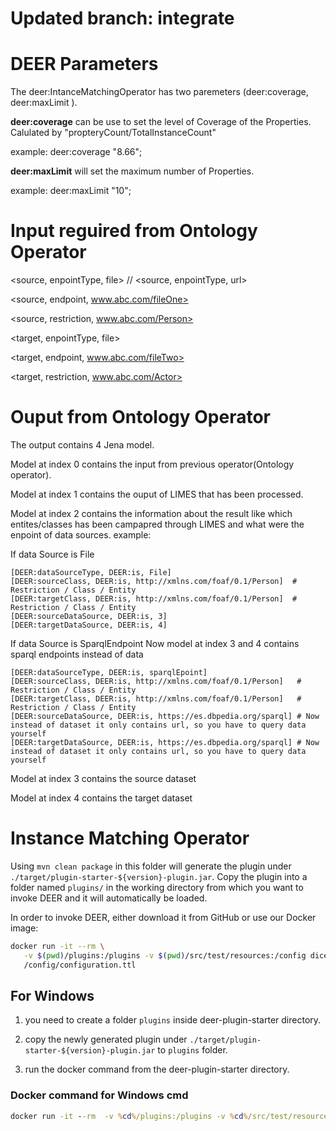 # Updated branch: integrate

# DEER Parameters

The deer:IntanceMatchingOperator has two paremeters (deer:coverage, deer:maxLimit ).

**deer:coverage** can be use to set the level of Coverage of the Properties. Calulated by "propteryCount/TotalInstanceCount" 

example: deer:coverage "8.66"; 

**deer:maxLimit** will set the maximum number of Properties. 

example: deer:maxLimit "10";

# Input reguired from Ontology Operator

<source, enpointType, file>                 // <source, enpointType, url>

<source, endpoint, www.abc.com/fileOne>     

<source, restriction, www.abc.com/Person>   


<target, enpointType, file>

<target, endpoint, www.abc.com/fileTwo>

<target, restriction, www.abc.com/Actor>

# Ouput from Ontology Operator

The output contains 4 Jena model.

Model at index 0 contains the input from previous operator(Ontology operator).

Model at index 1 contains the ouput of LIMES that has been processed.

Model at index 2 contains the information about the result like which entites/classes has been campapred through LIMES and
what were the enpoint of data sources.
example:

If data Source is File
```{
[DEER:dataSourceType, DEER:is, File]
[DEER:sourceClass, DEER:is, http://xmlns.com/foaf/0.1/Person]  # Restriction / Class / Entity
[DEER:targetClass, DEER:is, http://xmlns.com/foaf/0.1/Person]  # Restriction / Class / Entity
[DEER:sourceDataSource, DEER:is, 3] 
[DEER:targetDataSource, DEER:is, 4] 
```

If data Source is SparqlEndpoint
Now model at index 3 and 4 contains sparql endpoints instead of data  
```{
[DEER:dataSourceType, DEER:is, sparqlEpoint]
[DEER:sourceClass, DEER:is, http://xmlns.com/foaf/0.1/Person]   # Restriction / Class / Entity
[DEER:targetClass, DEER:is, http://xmlns.com/foaf/0.1/Person]   # Restriction / Class / Entity
[DEER:sourceDataSource, DEER:is, https://es.dbpedia.org/sparql] # Now instead of dataset it only contains url, so you have to query data yourself
[DEER:targetDataSource, DEER:is, https://es.dbpedia.org/sparql] # Now instead of dataset it only contains url, so you have to query data yourself
```

Model at index 3 contains the source dataset

Model at index 4 contains the target dataset


# Instance Matching Operator

Using `mvn clean package` in this folder will generate the plugin under
`./target/plugin-starter-${version}-plugin.jar`.
Copy the plugin into a folder named `plugins/` in the working directory from which you
want to invoke DEER and it will automatically be loaded.

In order to invoke DEER, either download it from GitHub or use our Docker image:

```bash
docker run -it --rm \
   -v $(pwd)/plugins:/plugins -v $(pwd)/src/test/resources:/config dicegroup/deer:latest \
   /config/configuration.ttl
```

## For Windows

1. you need to create a folder `plugins` inside deer-plugin-starter directory.

2. copy the newly generated plugin under `./target/plugin-starter-${version}-plugin.jar` to `plugins` folder.

3. run the docker command from the deer-plugin-starter directory.

### Docker command for Windows cmd
```cmd
docker run -it --rm  -v %cd%/plugins:/plugins -v %cd%/src/test/resources:/config dicegroup/deer:latest /config/configuration.ttl
```
